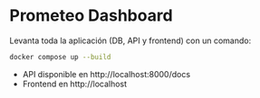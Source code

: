 # Prometeo Dashboard

Levanta toda la aplicación (DB, API y frontend) con un comando:

```bash
docker compose up --build
```

- API disponible en http://localhost:8000/docs
- Frontend en http://localhost 
